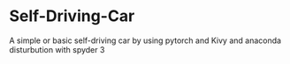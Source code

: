 # Self-Driving-Car
A simple or basic self-driving car by using pytorch and Kivy and anaconda disturbution with spyder 3
